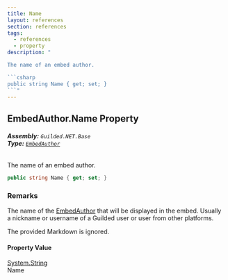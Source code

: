 ```yaml
---
title: Name
layout: references
section: references
tags:
  - references
  - property
description: "

The name of an embed author.

```csharp
public string Name { get; set; }
```"
---
```


## EmbedAuthor.Name Property
###### **Assembly:** `Guilded.NET.Base`<br/>**Type:** [`EmbedAuthor`](EmbedAuthor 'Guilded.NET.Base.Embeds.EmbedAuthor')

The name of an embed author.

```csharp
public string Name { get; set; }
```

### Remarks
  
The name of the [EmbedAuthor](EmbedAuthor 'Guilded.NET.Base.Embeds.EmbedAuthor') that will be displayed in the embed. Usually a nickname or username of a Guilded user or user from other platforms.  
  
The provided Markdown is ignored.

#### Property Value
[System.String](https://docs.microsoft.com/en-us/dotnet/api/System.String 'System.String')  
Name